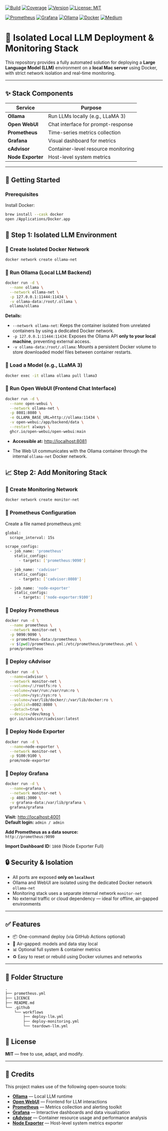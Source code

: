 <!-- Core Badges -->
[![Build](https://img.shields.io/github/actions/workflow/status/1devspace/isolated-local-llm-deployment-monitoring-stack/build.yml?branch=main)](https://github.com/1devspace/isolated-local-llm-deployment-monitoring-stack/actions)
[![Coverage](https://img.shields.io/codecov/c/github/1devspace/isolated-local-llm-deployment-monitoring-stack?logo=codecov)](https://app.codecov.io/gh/1devspace/isolated-local-llm-deployment-monitoring-stack)
[![Version](https://img.shields.io/github/v/release/1devspace/isolated-local-llm-deployment-monitoring-stack?display_name=tag&color=blue)](https://github.com/1devspace/isolated-local-llm-deployment-monitoring-stack/releases)
[![License: MIT](https://img.shields.io/badge/License-MIT-yellow.svg)](https://github.com/1devspace/isolated-local-llm-deployment-monitoring-stack/blob/main/LICENSE)

<!-- Tooling and Stack -->
[![Prometheus](https://img.shields.io/badge/Monitoring-Prometheus-orange?logo=prometheus)](https://prometheus.io)
[![Grafana](https://img.shields.io/badge/Dashboard-Grafana-F46800?logo=grafana&logoColor=white)](https://grafana.com)
[![Ollama](https://img.shields.io/badge/LLM-Ollama-4B0082?logo=data:image/svg+xml;base64,PHN2ZyBmaWxsPSIjZmZmIiB4bWxucz0iaHR0cDovL3d3dy53My5vcmcvMjAwMC9zdmciIHdpZHRoPSIxMDAiIGhlaWdodD0iMTAwIj48Y2lyY2xlIGN4PSI1MCIgY3k9IjUwIiByPSI0MCIgZmlsbD0iIzRiMDA4MiIvPjwvc3ZnPg==)](https://ollama.com)
[![Docker](https://img.shields.io/badge/Containerized-Docker-blue?logo=docker)](https://www.docker.com)
[![Medium](https://img.shields.io/badge/Blog-Medium-black?logo=medium)](https://medium.com/@1devspace/run-your-own-local-llm-with-full-monitoring-no-cloud-no-leaks-no-limits-b5b505da9220)

# 🧠 Isolated Local LLM Deployment & Monitoring Stack

This repository provides a fully automated solution for deploying a **Large Language Model (LLM)** environment on a **local Mac server** using Docker, with strict network isolation and real-time monitoring.

---

## ✨ Stack Components

| Service       | Purpose                                 |
|---------------|-----------------------------------------|
| **Ollama**     | Run LLMs locally (e.g., LLaMA 3)       |
| **Open WebUI** | Chat interface for prompt-response     |
| **Prometheus** | Time-series metrics collection         |
| **Grafana**    | Visual dashboard for metrics           |
| **cAdvisor**   | Container-level resource monitoring    |
| **Node Exporter** | Host-level system metrics           |

---

## 🚀 Getting Started

### Prerequisites

Install Docker:

```bash
brew install --cask docker
open /Applications/Docker.app
```

## 🧱 Step 1: Isolated LLM Environment

### 🔹 Create Isolated Docker Network

```bash
docker network create ollama-net
```

### 🔹 Run Ollama (Local LLM Backend)

```bash
docker run -d \
  --name ollama \
  --network ollama-net \
  -p 127.0.0.1:11444:11434 \
  -v ollama-data:/root/.ollama \
  ollama/ollama
```

**Details:**

- `--network ollama-net`: Keeps the container isolated from unrelated containers by using a dedicated Docker network.
- `-p 127.0.0.1:11444:11434`: Exposes the Ollama API **only to your local machine**, preventing external access.
- `-v ollama-data:/root/.ollama`: Mounts a persistent Docker volume to store downloaded model files between container restarts.

### 🔹 Load a Model (e.g., LLaMA 3)

```bash
docker exec -it ollama ollama pull llama3
```

### 🔹 Run Open WebUI (Frontend Chat Interface)

```bash
docker run -d \
  --name open-webui \
  --network ollama-net \
  -p 8081:8080 \
  -e OLLAMA_BASE_URL=http://ollama:11434 \
  -v open-webui:/app/backend/data \
  --restart always \
  ghcr.io/open-webui/open-webui:main
```

- **Accessible at:** [http://localhost:8081](http://localhost:8081)

- The Web UI communicates with the Ollama container through the internal `ollama-net` Docker network.

## 📈 Step 2: Add Monitoring Stack

### 🔹 Create Monitoring Network

```bash
docker network create monitor-net
```

### 🔹 Prometheus Configuration

Create a file named prometheus.yml:

```bash
global:
  scrape_interval: 15s

scrape_configs:
  - job_name: 'prometheus'
    static_configs:
      - targets: ['prometheus:9090']

  - job_name: 'cadvisor'
    static_configs:
      - targets: ['cadvisor:8080']

  - job_name: 'node-exporter'
    static_configs:
      - targets: ['node-exporter:9100']
```

### 🔹 Deploy Prometheus

```bash
docker run -d \
  --name prometheus \
  --network monitor-net \
  -p 9090:9090 \
  -v prometheus-data:/prometheus \
  -v $(pwd)/prometheus.yml:/etc/prometheus/prometheus.yml \
  prom/prometheus
```

### 🔹 Deploy cAdvisor

```bash
docker run -d \
  --name=cadvisor \
  --network monitor-net \
  --volume=/:/rootfs:ro \
  --volume=/var/run:/var/run:ro \
  --volume=/sys:/sys:ro \
  --volume=/var/lib/docker/:/var/lib/docker:ro \
  --publish=8082:8080 \
  --detach=true \
  --device=/dev/kmsg \
  gcr.io/cadvisor/cadvisor:latest
```

### 🔹 Deploy Node Exporter

```bash
docker run -d \
  --name=node-exporter \
  --network monitor-net \
  -p 9100:9100 \
  prom/node-exporter
```

### 🔹 Deploy Grafana

```bash
docker run -d \
  --name=grafana \
  --network monitor-net \
  -p 4001:3000 \
  -v grafana-data:/var/lib/grafana \
  grafana/grafana
```

**Visit:** [http://localhost:4001](http://localhost:4001)  
**Default login:** `admin / admin`

**Add Prometheus as a data source:**  
`http://prometheus:9090`

**Import Dashboard ID:** `1860` (Node Exporter Full)

## 🔒 Security & Isolation

- All ports are exposed **only on `localhost`**
- Ollama and WebUI are isolated using the dedicated Docker network `ollama-net`
- Monitoring stack uses a separate internal network `monitor-net`
- No external traffic or cloud dependency — ideal for offline, air-gapped environments

---

## ✅ Features

- 📦 One-command deploy (via GitHub Actions optional)
- 🔐 Air-gapped: models and data stay local
- 📊 Optional full system & container metrics
- ♻️ Easy to reset or rebuild using Docker volumes and networks

---

## 📁 Folder Structure

```txt
.
├── prometheus.yml
├── LICENCE
├── README.md
└── .github
    └── workflows
        ├── deploy-llm.yml
        ├── deploy-monitoring.yml
        └── teardown-llm.yml
```

## 📄 License

**MIT** — free to use, adapt, and modify.

---

## 🙌 Credits

This project makes use of the following open-source tools:

- [**Ollama**](https://github.com/ollama/ollama) — Local LLM runtime
- [**Open WebUI**](https://github.com/open-webui/open-webui) — Frontend for LLM interactions
- [**Prometheus**](https://prometheus.io) — Metrics collection and alerting toolkit
- [**Grafana**](https://grafana.com) — Interactive dashboards and data visualization
- [**cAdvisor**](https://github.com/google/cadvisor) — Container resource usage and performance analysis
- [**Node Exporter**](https://github.com/prometheus/node_exporter) — Host-level system metrics exporter
